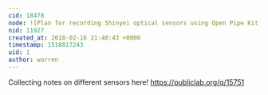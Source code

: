 ```yaml
---
cid: 18478
node: ![Plan for recording Shinyei optical sensors using Open Pipe Kit](../notes/mathew/06-01-2015/plan-for-recording-shinyei-optical-sensors-using-open-pipe-kit)
nid: 11927
created_at: 2018-02-16 21:40:43 +0000
timestamp: 1518817243
uid: 1
author: warren
---
```


Collecting notes on different sensors here! https://publiclab.org/q/15751